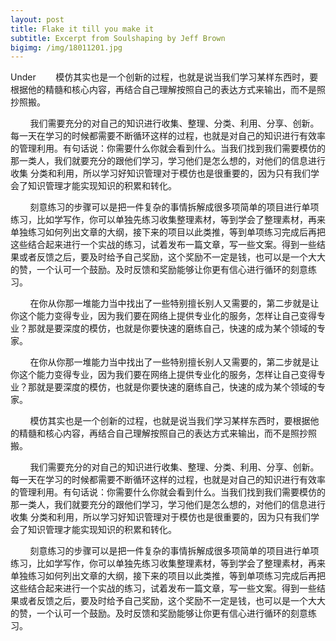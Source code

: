 ```yaml
---
layout: post
title: Flake it till you make it
subtitle: Excerpt from Soulshaping by Jeff Brown
bigimg: /img/18011201.jpg
---
```


Under&nbsp;&nbsp;&nbsp;&nbsp;&nbsp;&nbsp;&nbsp;&nbsp;模仿其实也是一个创新的过程，也就是说当我们学习某样东西时，要根据他的精髓和核心内容，再结合自己理解按照自己的表达方式来输出，而不是照抄照搬。

&nbsp;&nbsp;&nbsp;&nbsp;&nbsp;&nbsp;&nbsp;&nbsp;我们需要充分的对自己的知识进行收集、整理、分类、利用、分享、创新。每一天在学习的时候都需要不断循环这样的过程，也就是对自己的知识进行有效率的管理利用。有句话说：你需要什么你就会看到什么。当我们找到我们需要模仿的那一类人，我们就要充分的跟他们学习，学习他们是怎么想的，对他们的信息进行收集 分类和利用，所以学习好知识管理对于模仿也是很重要的，因为只有我们学会了知识管理才能实现知识的积累和转化。

&nbsp;&nbsp;&nbsp;&nbsp;&nbsp;&nbsp;&nbsp;&nbsp;刻意练习的步骤可以是把一件复杂的事情拆解成很多项简单的项目进行单项练习，比如学写作，你可以单独先练习收集整理素材，等到学会了整理素材，再来单独练习如何列出文章的大纲，接下来的项目以此类推，等到单项练习完成后再把这些结合起来进行一个实战的练习，试着发布一篇文章，写一些文案。得到一些结果或者反馈之后，要及时给予自己奖励，这个奖励不一定是钱，也可以是一个大大的赞，一个认可一个鼓励。及时反馈和奖励能够让你更有信心进行循环的刻意练习。

&nbsp;&nbsp;&nbsp;&nbsp;&nbsp;&nbsp;&nbsp;&nbsp;在你从你那一堆能力当中找出了一些特别擅长别人又需要的，第二步就是让你这个能力变得专业，因为我们要在网络上提供专业化的服务，怎样让自己变得专业？那就是要深度的模仿，也就是你要快速的磨练自己，快速的成为某个领域的专家。

&nbsp;&nbsp;&nbsp;&nbsp;&nbsp;&nbsp;&nbsp;&nbsp;在你从你那一堆能力当中找出了一些特别擅长别人又需要的，第二步就是让你这个能力变得专业，因为我们要在网络上提供专业化的服务，怎样让自己变得专业？那就是要深度的模仿，也就是你要快速的磨练自己，快速的成为某个领域的专家。

&nbsp;&nbsp;&nbsp;&nbsp;&nbsp;&nbsp;&nbsp;&nbsp;模仿其实也是一个创新的过程，也就是说当我们学习某样东西时，要根据他的精髓和核心内容，再结合自己理解按照自己的表达方式来输出，而不是照抄照搬。

&nbsp;&nbsp;&nbsp;&nbsp;&nbsp;&nbsp;&nbsp;&nbsp;我们需要充分的对自己的知识进行收集、整理、分类、利用、分享、创新。每一天在学习的时候都需要不断循环这样的过程，也就是对自己的知识进行有效率的管理利用。有句话说：你需要什么你就会看到什么。当我们找到我们需要模仿的那一类人，我们就要充分的跟他们学习，学习他们是怎么想的，对他们的信息进行收集 分类和利用，所以学习好知识管理对于模仿也是很重要的，因为只有我们学会了知识管理才能实现知识的积累和转化。

&nbsp;&nbsp;&nbsp;&nbsp;&nbsp;&nbsp;&nbsp;&nbsp;刻意练习的步骤可以是把一件复杂的事情拆解成很多项简单的项目进行单项练习，比如学写作，你可以单独先练习收集整理素材，等到学会了整理素材，再来单独练习如何列出文章的大纲，接下来的项目以此类推，等到单项练习完成后再把这些结合起来进行一个实战的练习，试着发布一篇文章，写一些文案。得到一些结果或者反馈之后，要及时给予自己奖励，这个奖励不一定是钱，也可以是一个大大的赞，一个认可一个鼓励。及时反馈和奖励能够让你更有信心进行循环的刻意练习。
